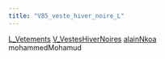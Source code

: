 ```yaml
---
title: "V85_veste_hiver_noire_L"
---
```


[L_Vetements](notes/equipements/L_Vetements.md) [V_VestesHiverNoires](notes/equipements/vetements/V_VestesHiverNoires.md) [alainNkoa](notes/alainNkoa.md)\
mohammedMohamud